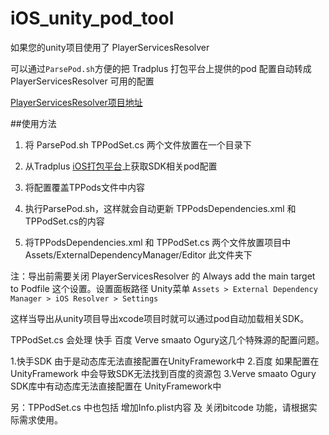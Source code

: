 # iOS_unity_pod_tool

如果您的unity项目使用了 PlayerServicesResolver

可以通过`ParsePod.sh`方便的把 Tradplus 打包平台上提供的pod 配置自动转成 PlayerServicesResolver 可用的配置

[PlayerServicesResolver项目地址](https://github.com/googlesamples/unity-jar-resolver)

##使用方法


1. 将 ParsePod.sh TPPodSet.cs 两个文件放置在一个目录下

2. 从Tradplus [iOS打包平台](https://docs.tradplusad.com/docs/integration_ios/download)上获取SDK相关pod配置

3. 将配置覆盖TPPods文件中内容

4. 执行ParsePod.sh，这样就会自动更新 TPPodsDependencies.xml 和 TPPodSet.cs的内容

5. 将TPPodsDependencies.xml 和 TPPodSet.cs 两个文件放置项目中 Assets/ExternalDependencyManager/Editor 此文件夹下

注：导出前需要关闭 PlayerServicesResolver 的 Always add the main target to Podfile 这个设置。设置面板路径 Unity菜单 `Assets > External Dependency Manager > iOS Resolver > Settings`

这样当导出从unity项目导出xcode项目时就可以通过pod自动加载相关SDK。
        
TPPodSet.cs 会处理  快手 百度 Verve smaato Ogury这几个特殊源的配置问题。

1.快手SDK 由于是动态库无法直接配置在UnityFramework中
2.百度 如果配置在UnityFramework 中会导致SDK无法找到百度的资源包
3.Verve smaato Ogury SDK库中有动态库无法直接配置在 UnityFramework中


另：TPPodSet.cs 中也包括 增加Info.plist内容 及 关闭bitcode 功能，请根据实际需求使用。